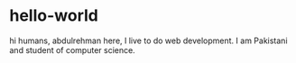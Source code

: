 # hello-world

hi humans,
abdulrehman here, I live to do web development. I am Pakistani and student of computer science.
 
